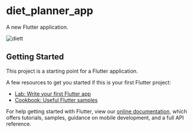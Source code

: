 # diet_planner_app

A new Flutter application.

![diett](https://user-images.githubusercontent.com/84202263/192809653-34ae5b78-4578-43bd-ad8e-20f35786b0e9.gif)

## Getting Started

This project is a starting point for a Flutter application.

A few resources to get you started if this is your first Flutter project:

- [Lab: Write your first Flutter app](https://flutter.dev/docs/get-started/codelab)
- [Cookbook: Useful Flutter samples](https://flutter.dev/docs/cookbook)

For help getting started with Flutter, view our
[online documentation](https://flutter.dev/docs), which offers tutorials,
samples, guidance on mobile development, and a full API reference.
